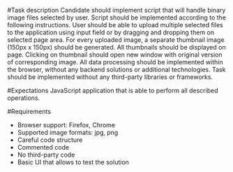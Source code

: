 #Task description
Candidate should implement script that will handle binary image files selected by user. Script should be implemented according to the following instructions.
User should be able to upload multiple selected files to the application using input field or by dragging and dropping them on selected page area.
For every uploaded image, a separate thumbnail image (150px x 150px) should be generated. All thumbnails should be displayed on page. Clicking on thumbnail should open new window with original version of corresponding image.
All data processing should be implemented within the browser, without any backend solutions or additional technologies. Task should be implemented without any third-party libraries or frameworks.
 
#Expectations
JavaScript application that is able to perform all described operations.
 
#Requirements
* Browser support: Firefox, Chrome
* Supported image formats: jpg, png
* Careful code structure
* Commented code
* No third-party code
* Basic UI that allows to test the solution